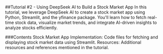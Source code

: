 ##Tutorial #2 - Using DeepSeek AI to Build a Stock Market App
In this tutorial, we leverage DeepSeek AI to create a stock market app using Python, Streamlit, and the yfinance package. You'll learn how to fetch real-time stock data, visualize market trends, and integrate AI-driven insights to analyze stocks efficiently.

###Contents
Stock Market App Implementation: Code files for fetching and displaying stock market data using Streamlit.
Resources: Additional resources and references mentioned in the tutorial.

